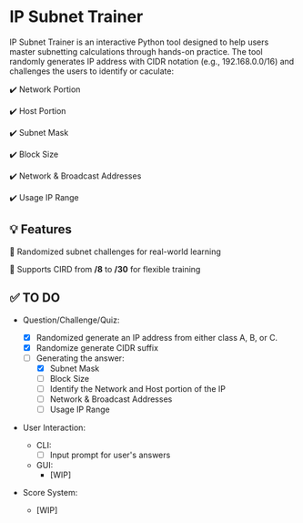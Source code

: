 # IP Subnet Trainer

IP Subnet Trainer is an interactive Python tool designed to help users master subnetting calculations through hands-on practice. The tool randomly generates IP address with CIDR notation (e.g., 192.168.0.0/16) and challenges the users to identify or caculate:

:heavy_check_mark: Network Portion

:heavy_check_mark: Host Portion

:heavy_check_mark: Subnet Mask

:heavy_check_mark: Block Size

:heavy_check_mark: Network & Broadcast Addresses

:heavy_check_mark: Usage IP Range

## :bulb: Features
:small_blue_diamond: Randomized subnet challenges for real-world learning

:small_blue_diamond: Supports CIRD from **/8** to **/30** for flexible training

## :white_check_mark: TO DO

- Question/Challenge/Quiz:
    - [x] Randomized generate an IP address from either class A, B, or C.
    - [x] Randomize generate CIDR suffix
    - [ ] Generating the answer:
        - [x] Subnet Mask
        - [ ] Block Size
        - [ ] Identify the Network and Host portion of the IP
        - [ ] Network & Broadcast Addresses
        - [ ] Usage IP Range

- User Interaction:
    - CLI:
        - [ ] Input prompt for user's answers

    - GUI:
        - [WIP]

- Score System:
    - [WIP]